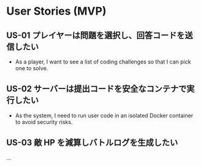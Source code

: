 # User Stories (MVP)

## US-01 プレイヤーは問題を選択し、回答コードを送信したい
- As a player, I want to see a list of coding challenges so that I can pick one to solve.

## US-02 サーバーは提出コードを安全なコンテナで実行したい
- As the system, I need to run user code in an isolated Docker container to avoid security risks.

## US-03 敵 HP を減算しバトルログを生成したい
...

